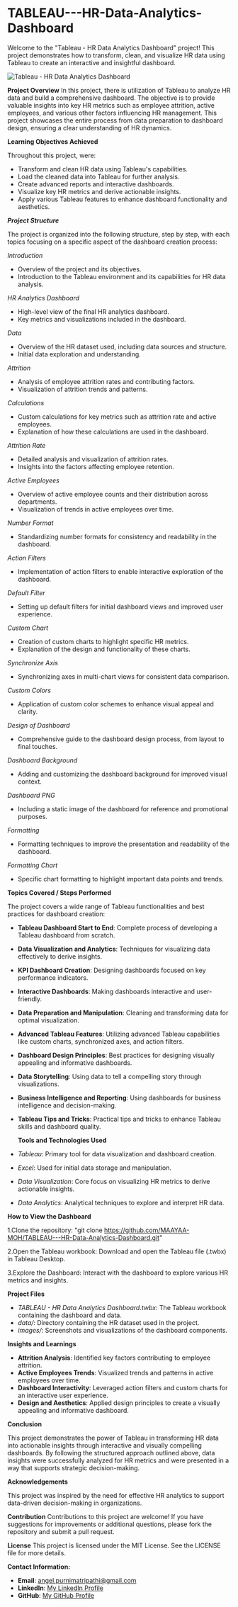 # TABLEAU---HR-Data-Analytics-Dashboard

Welcome to the "Tableau - HR Data Analytics Dashboard" project! This project demonstrates how to transform, clean, and visualize HR data using Tableau to create an interactive and insightful dashboard.

![Tableau - HR Data Analytics Dashboard](https://github.com/MAAYAA-MOH/TABLEAU---HR-Data-Analytics-Dashboard/blob/main/Screenshot%202024-07-03%20092518.png)


**Project Overview**
In this project, there is utilization of Tableau to analyze HR data and build a comprehensive dashboard. The objective is to provide valuable insights into key HR metrics such as employee attrition, active employees, and various other factors influencing HR management. This project showcases the entire process from data preparation to dashboard design, ensuring a clear understanding of HR dynamics.

**Learning Objectives Achieved**

Throughout this project, were:

  * Transform and clean HR data using Tableau's capabilities.
  * Load the cleaned data into Tableau for further analysis.
  * Create advanced reports and interactive dashboards.
  * Visualize key HR metrics and derive actionable insights.
  * Apply various Tableau features to enhance dashboard functionality and aesthetics.

***Project Structure***

The project is organized into the following structure, step by step, with each topics focusing on a specific aspect of the dashboard creation process:

*_Introduction_*
  * Overview of the project and its objectives.
  * Introduction to the Tableau environment and its capabilities for HR data analysis.

*_HR Analytics Dashboard_* 
  * High-level view of the final HR analytics dashboard.
  * Key metrics and visualizations included in the dashboard.

*_Data_*
  * Overview of the HR dataset used, including data sources and structure.
  * Initial data exploration and understanding.

*_Attrition_*
  * Analysis of employee attrition rates and contributing factors.
  * Visualization of attrition trends and patterns.

*_Calculations_*
  * Custom calculations for key metrics such as attrition rate and active employees.
  * Explanation of how these calculations are used in the dashboard.

*_Attrition Rate_*
  * Detailed analysis and visualization of attrition rates.
  * Insights into the factors affecting employee retention.

*_Active Employees_*
  * Overview of active employee counts and their distribution across departments.
  * Visualization of trends in active employees over time.
    
*_Number Format_*
  * Standardizing number formats for consistency and readability in the dashboard.
    
*_Action Filters_*
  * Implementation of action filters to enable interactive exploration of the dashboard.
    
*_Default Filter_*
  * Setting up default filters for initial dashboard views and improved user experience.
    
*_Custom Chart_*
  * Creation of custom charts to highlight specific HR metrics.
  * Explanation of the design and functionality of these charts.
    
*_Synchronize Axis_*
  * Synchronizing axes in multi-chart views for consistent data comparison.

*_Custom Colors_*
  * Application of custom color schemes to enhance visual appeal and clarity.
    
*_Design of Dashboard_*
  * Comprehensive guide to the dashboard design process, from layout to final touches.
    
*_Dashboard Background_*
  * Adding and customizing the dashboard background for improved visual context.
    
*_Dashboard PNG_*
  * Including a static image of the dashboard for reference and promotional purposes.
    
*_Formatting_*
  * Formatting techniques to improve the presentation and readability of the dashboard.

*_Formatting Chart_*
  * Specific chart formatting to highlight important data points and trends.
    

**Topics Covered / Steps Performed**

The project covers a wide range of Tableau functionalities and best practices for dashboard creation:

  * **Tableau Dashboard Start to End**: Complete process of developing a Tableau dashboard from scratch.
    
  * **Data Visualization and Analytics**: Techniques for visualizing data effectively to derive insights.
    
  * **KPI Dashboard Creation**: Designing dashboards focused on key performance indicators.
    
  * **Interactive Dashboards**: Making dashboards interactive and user-friendly.
    
  * **Data Preparation and Manipulation**: Cleaning and transforming data for optimal visualization.
    
  * **Advanced Tableau Features**: Utilizing advanced Tableau capabilities like custom charts, synchronized 
                                   axes, and action filters.
    
  * **Dashboard Design Principles**: Best practices for designing visually appealing and informative 
                                     dashboards.
  * **Data Storytelling**: Using data to tell a compelling story through visualizations.
    
 * **Business Intelligence and Reporting**: Using dashboards for business intelligence and decision-making.
   
 * **Tableau Tips and Tricks**: Practical tips and tricks to enhance Tableau skills and dashboard quality.



   **Tools and Technologies Used**

  * *_Tableau_*: Primary tool for data visualization and dashboard creation.
  * *_Excel_*: Used for initial data storage and manipulation.
  * *_Data Visualization_*: Core focus on visualizing HR metrics to derive actionable insights.
  * *_Data Analytics_*: Analytical techniques to explore and interpret HR data.

    

**How to View the Dashboard**

   1.Clone the repository: "git clone https://github.com/MAAYAA-MOH/TABLEAU---HR-Data-Analytics-Dashboard.git"
   
   2.Open the Tableau workbook: Download and open the Tableau file (.twbx) in Tableau Desktop.
   
   3.Explore the Dashboard: Interact with the dashboard to explore various HR metrics and insights.

**Project Files**

  * *_TABLEAU - HR Data Analytics Dashboard.twbx_*: The Tableau workbook containing the dashboard and data.
  * *_data/_*: Directory containing the HR dataset used in the project.
  * *_images/_*: Screenshots and visualizations of the dashboard components.



**Insights and Learnings**

  * **Attrition Analysis**: Identified key factors contributing to employee attrition.
  * **Active Employees Trends**: Visualized trends and patterns in active employees over time.
  * **Dashboard Interactivity**: Leveraged action filters and custom charts for an interactive user 
                                 experience.
  * **Design and Aesthetics**: Applied design principles to create a visually appealing and informative 
                               dashboard. 

                             
**Conclusion**

This project demonstrates the power of Tableau in transforming HR data into actionable insights through interactive and visually compelling dashboards. By following the structured approach outlined above, data insights were successfully analyzed for HR metrics and were presented in a way that supports strategic decision-making.

**Acknowledgements**

This project was inspired by the need for effective HR analytics to support data-driven decision-making in organizations.


**Contribution**
Contributions to this project are welcome! If you have suggestions for improvements or additional questions, please fork the repository and submit a pull request.

**License**
This project is licensed under the MIT License. See the LICENSE file for more details.


**Contact Information:**

- **Email**: angel.purnimatripathi@gmail.com
- **LinkedIn**: [My LinkedIn Profile](https://www.linkedin.com/in/purnimatripathi1111/)
- **GitHub**: [My GitHub Profile](https://github.com/MAAYAA-MOH)



